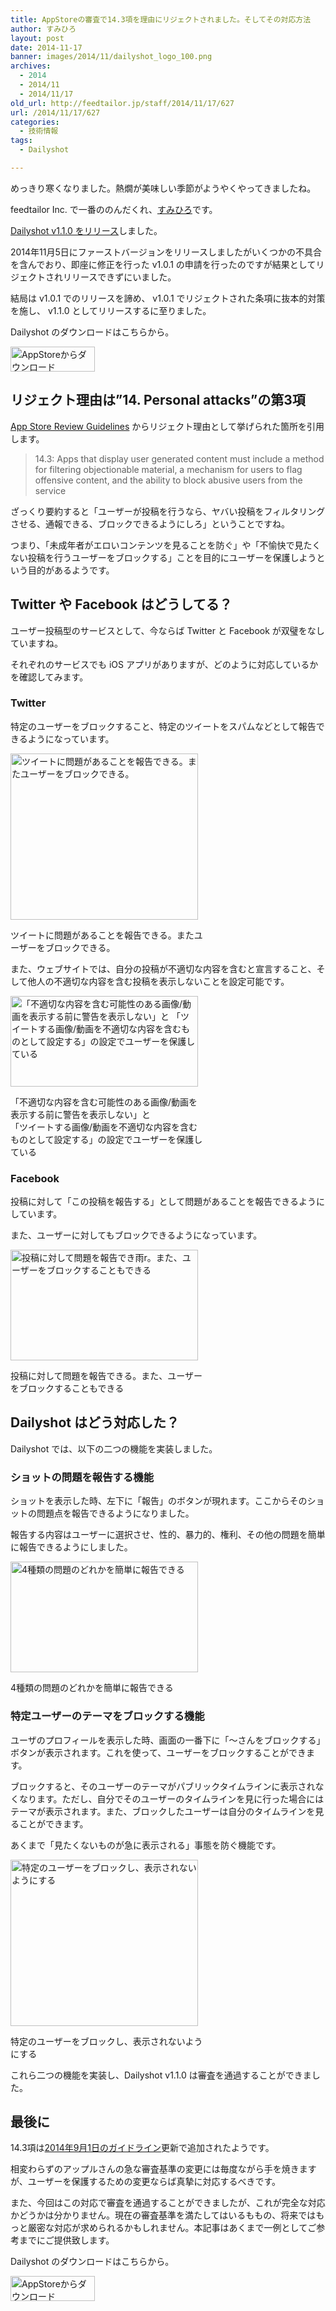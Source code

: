 ```yaml
---
title: AppStoreの審査で14.3項を理由にリジェクトされました。そしてその対応方法
author: すみひろ
layout: post
date: 2014-11-17
banner: images/2014/11/dailyshot_logo_100.png
archives:
  - 2014
  - 2014/11
  - 2014/11/17
old_url: http://feedtailor.jp/staff/2014/11/17/627
url: /2014/11/17/627
categories:
  - 技術情報
tags:
  - Dailyshot

---
```

めっきり寒くなりました。熱燗が美味しい季節がようやくやってきましたね。
  
feedtailor Inc. で一番ののんだくれ、[すみひろ](http://twitter.com/sumihiro)です。

[Dailyshot v1.1.0 をリリース](/2014/11/17/613)しました。
  
2014年11月5日にファーストバージョンをリリースしましたがいくつかの不具合を含んでおり、即座に修正を行った v1.0.1 の申請を行ったのですが結果としてリジェクトされリリースできずにいました。
  
結局は v1.0.1 でのリリースを諦め、 v1.0.1 でリジェクトされた条項に抜本的対策を施し、 v1.1.0 としてリリースするに至りました。

Dailyshot のダウンロードはこちらから。
  
<a href="https://itunes.apple.com/jp/app/dailyshot/id932716879" target="_blank"><img src="/images/2014/04/Download_on_the_App_Store_Badge_JP_135x40_1004.png" alt="AppStoreからダウンロード" width="135" height="40" class="alignnone size-full wp-image-58" /></a>

## リジェクト理由は&#8221;14. Personal attacks&#8221;の第3項

[App Store Review Guidelines](https://developer.apple.com/app-store/review/guidelines/#personal-attacks) からリジェクト理由として挙げられた箇所を引用します。

> 14.3: Apps that display user generated content must include a method for filtering objectionable material, a mechanism for users to flag offensive content, and the ability to block abusive users from the service

ざっくり要約すると「ユーザーが投稿を行うなら、ヤバい投稿をフィルタリングさせる、通報できる、ブロックできるようにしろ」ということですね。
  
つまり、「未成年者がエロいコンテンツを見ることを防ぐ」や「不愉快で見たくない投稿を行うユーザーをブロックする」ことを目的にユーザーを保護しようという目的があるようです。

<!--more-->

## Twitter や Facebook はどうしてる？

ユーザー投稿型のサービスとして、今ならば Twitter と Facebook が双璧をなしていますね。
  
それぞれのサービスでも iOS アプリがありますが、どのように対応しているかを確認してみます。

### Twitter

特定のユーザーをブロックすること、特定のツイートをスパムなどとして報告できるようになっています。

<div id="attachment_629" style="width: 310px" class="wp-caption alignnone">
  <a href="/images/2014/11/IMG_3070.jpg"><img src="/images/2014/11/IMG_3070-300x266.jpg" alt="ツイートに問題があることを報告できる。またユーザーをブロックできる。" width="300" height="266" class="size-medium wp-image-629" /></a>
  
  <p class="wp-caption-text">
    ツイートに問題があることを報告できる。またユーザーをブロックできる。
  </p>
</div>

また、ウェブサイトでは、自分の投稿が不適切な内容を含むと宣言すること、そして他人の不適切な内容を含む投稿を表示しないことを設定可能です。

<div id="attachment_630" style="width: 310px" class="wp-caption alignnone">
  <a href="/images/2014/11/twitter-settings.png"><img src="/images/2014/11/twitter-settings-300x145.png" alt="「不適切な内容を含む可能性のある画像/動画を表示する前に警告を表示しない」と 「ツイートする画像/動画を不適切な内容を含むものとして設定する」の設定でユーザーを保護している" width="300" height="145" class="size-medium wp-image-630" /></a>
  
  <p class="wp-caption-text">
    「不適切な内容を含む可能性のある画像/動画を表示する前に警告を表示しない」と<br />「ツイートする画像/動画を不適切な内容を含むものとして設定する」の設定でユーザーを保護している
  </p>
</div>

### Facebook

投稿に対して「この投稿を報告する」として問題があることを報告できるようにしています。
  
また、ユーザーに対してもブロックできるようになっています。

<div id="attachment_632" style="width: 310px" class="wp-caption alignnone">
  <a href="/images/2014/11/IMG_3074.jpg"><img src="/images/2014/11/IMG_3074-300x177.jpg" alt="投稿に対して問題を報告でき雨r。また、ユーザーをブロックすることもできる" width="300" height="177" class="size-medium wp-image-632" /></a>
  
  <p class="wp-caption-text">
    投稿に対して問題を報告できる。また、ユーザーをブロックすることもできる
  </p>
</div>

## Dailyshot はどう対応した？

Dailyshot では、以下の二つの機能を実装しました。

### ショットの問題を報告する機能

ショットを表示した時、左下に「報告」のボタンが現れます。ここからそのショットの問題点を報告できるようになりました。
  
報告する内容はユーザーに選択させ、性的、暴力的、権利、その他の問題を簡単に報告できるようにしました。

<div id="attachment_633" style="width: 310px" class="wp-caption alignnone">
  <a href="/images/2014/11/IMG_3080.jpg"><img src="/images/2014/11/IMG_3080-300x177.jpg" alt="4種類の問題のどれかを簡単に報告できる" width="300" height="177" class="size-medium wp-image-633" /></a>
  
  <p class="wp-caption-text">
    4種類の問題のどれかを簡単に報告できる
  </p>
</div>

### 特定ユーザーのテーマをブロックする機能

ユーザのプロフィールを表示した時、画面の一番下に「〜さんをブロックする」ボタンが表示されます。これを使って、ユーザーをブロックすることができます。
  
ブロックすると、そのユーザーのテーマがパブリックタイムラインに表示されなくなります。ただし、自分でそのユーザーのタイムラインを見に行った場合にはテーマが表示されます。また、ブロックしたユーザーは自分のタイムラインを見ることができます。
  
あくまで「見たくないものが急に表示される」事態を防ぐ機能です。

<div id="attachment_634" style="width: 310px" class="wp-caption alignnone">
  <a href="/images/2014/11/IMG_3081.jpg"><img src="/images/2014/11/IMG_3081-300x266.jpg" alt="特定のユーザーをブロックし、表示されないようにする" width="300" height="266" class="size-medium wp-image-634" /></a>
  
  <p class="wp-caption-text">
    特定のユーザーをブロックし、表示されないようにする
  </p>
</div>

これら二つの機能を実装し、Dailyshot v1.1.0 は審査を通過することができました。

## 最後に

14.3項は[2014年9月1日のガイドライン](https://github.com/jaredsinclair/AppStoreReviewGuidelines/commit/46ed21b844473343680282b40800304e28381e5f#diff-1b07cb2ba52400b236afd363c871579e)更新で追加されたようです。
  
相変わらずのアップルさんの急な審査基準の変更には毎度ながら手を焼きますが、ユーザーを保護するための変更ならば真摯に対応するべきです。

また、今回はこの対応で審査を通過することができましたが、これが完全な対応かどうかは分かりません。現在の審査基準を満たしてはいるももの、将来ではもっと厳密な対応が求められるかもしれません。本記事はあくまで一例としてご参考までにご提供致します。

Dailyshot のダウンロードはこちらから。
  
<a href="https://itunes.apple.com/jp/app/dailyshot/id932716879" target="_blank"><img src="/images/2014/04/Download_on_the_App_Store_Badge_JP_135x40_1004.png" alt="AppStoreからダウンロード" width="135" height="40" class="alignnone size-full wp-image-58" /></a>